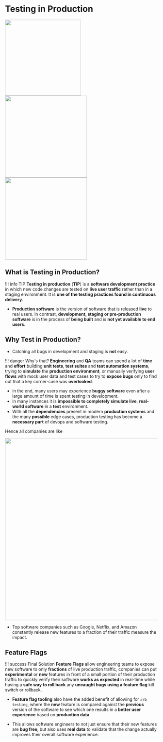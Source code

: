 # **Testing in Production**

<p float="left">
    <img src="https://media.giphy.com/media/LmNwrBhejkK9EFP504/giphy.gif" width="250" />
    <img src="https://media.giphy.com/media/V4NSR1NG2p0KeJJyr5/giphy.gif" width="270" />
    <img src="https://media.giphy.com/media/WQy9FkJlhGSwl3eQ5V/giphy.gif" width="270" />
</p>

## **What is Testing in Production?**

!!! info TIP
    **Testing in production** (**TIP**) is a **software development practice** in which new code changes are tested on **live user traffic** rather than in a staging environment. It is **one of the testing practices found in continuous delivery**.

- **Production software** is the version of software that is released **live** to real users. In contrast, **development, staging or pre-production software** is in the process of **being built** and is **not yet available to end users**.

## **Why Test in Production?**

- Catching all bugs in development and staging is **not** easy.

!!! danger Why's that?
    **Engineering** and **QA** teams can spend a lot of **time** and **effort** building **unit tests**, **test suites** and **test automation systems**, trying to **simulate** the **production environment**, or manually verifying **user flows** with mock user data and test cases to try to **expose bugs** only to find out that a key corner-case was **overlooked**.
- In the end, many users may experience **buggy software** even after a large amount of time is spent testing in development.
- In many instances it is **impossible to completely simulate live**, **real-world software** in a **test** environment.
- With all the **dependencies** present in modern **production systems** and the many **possible** edge cases, production testing has become a **necessary part** of devops and software testing.

Hence all companies are like
<p float="left">
    <img src="https://media.giphy.com/media/OqJp9fcjk9HpWBuF4u/giphy.gif" width="600"/>
</p>

- Top software companies such as Google, Netflix, and Amazon constantly release new features to a fraction of their traffic measure the impact.

## **Feature Flags**

!!! success Final Solution
    **Feature Flags** allow engineering teams to expose new software to only **fractions** of live production traffic, companies can put **experimental** or **new** features in front of a small portion of their production traffic to quickly verify their software **works as expected** in real-time while having a **safe way to roll back** any **uncaught bugs using a feature flag** kill switch or rollback.

- **Feature flag tooling** also have the added benefit of allowing for `a/b testing`, where the **new** feature is compared against the **previous** version of the software to see which one results in a **better user experience** based on **production data**.

- This allows software engineers to not just ensure that their new features are **bug free**, but also uses **real data** to validate that the change actually improves their overall software experience.